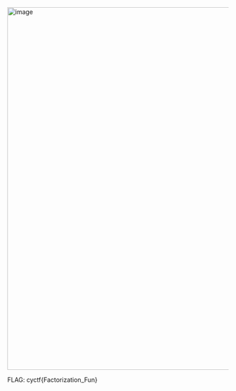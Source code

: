 <img width="1100" height="825" alt="image" src="https://github.com/user-attachments/assets/5400e343-d285-4b1f-a3c3-977bfd6d54fc" />

FLAG: cyctf{Factorization_Fun}
